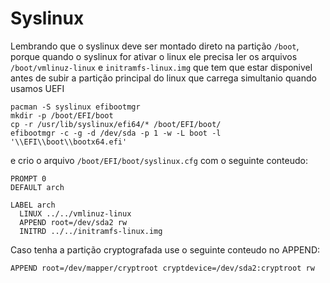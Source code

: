 # Syslinux

Lembrando que o syslinux deve ser montado direto na partição `/boot`,
porque quando o syslinux for ativar o linux ele precisa ler os arquivos `/boot/vmlinuz-linux` e
`initramfs-linux.img` que tem que estar disponivel antes de subir a partição principal do linux
que carrega simultanio quando usamos UEFI

```shell
pacman -S syslinux efibootmgr
mkdir -p /boot/EFI/boot
cp -r /usr/lib/syslinux/efi64/* /boot/EFI/boot/
efibootmgr -c -g -d /dev/sda -p 1 -w -L boot -l '\\EFI\\boot\\bootx64.efi'
```

e crio o arquivo `/boot/EFI/boot/syslinux.cfg` com o seguinte conteudo:

```
PROMPT 0
DEFAULT arch

LABEL arch
  LINUX ../../vmlinuz-linux
  APPEND root=/dev/sda2 rw
  INITRD ../../initramfs-linux.img
```
Caso tenha a partição cryptografada use o seguinte conteudo no APPEND:

`APPEND root=/dev/mapper/cryptroot cryptdevice=/dev/sda2:cryptroot rw`

